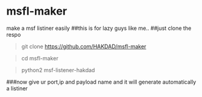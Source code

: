# msfl-maker
make a msf listiner easily
##this is for lazy guys like me..
##just clone the respo
> git clone https://github.com/HAKDAD/msfl-maker

> cd msfl-maker

> python2 msf-listener-hakdad

###now give ur port,ip and payload name and it will generate automatically a listiner
